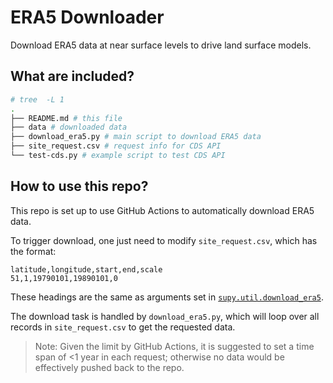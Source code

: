 # ERA5 Downloader
Download ERA5 data at near surface levels to drive land surface models.

## What are included?

``` bash
# tree  -L 1
.
├── README.md # this file
├── data # downloaded data
├── download_era5.py # main script to download ERA5 data
├── site_request.csv # request info for CDS API
└── test-cds.py # example script to test CDS API

```

## How to use this repo?

This repo is set up to use GitHub Actions to automatically download ERA5 data.

To trigger download, one just need to modify `site_request.csv`, which has the format:

```csv
latitude,longitude,start,end,scale
51,1,19790101,19890101,0
```

These headings are the same as arguments set in [`supy.util.download_era5`](https://supy.readthedocs.io/en/latest/api/supy.util/supy.util.download_era5.html#supy.util.download_era5).

The download task is handled by `download_era5.py`, which will loop over all records in `site_request.csv` to get the requested data.

> Note:
> Given the limit by GitHub Actions, it is suggested to set a time span of <1 year in each request; otherwise no data would be effectively pushed back to the repo.

